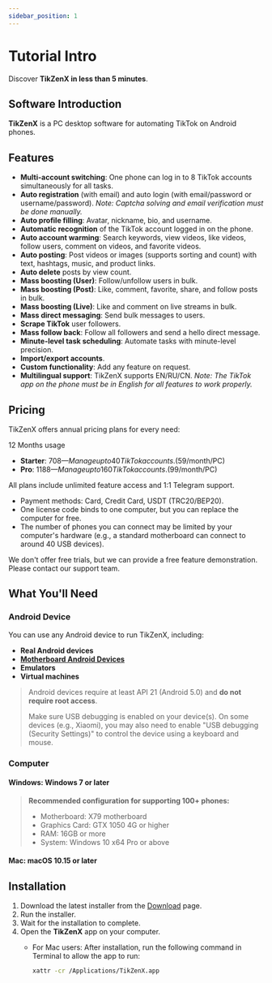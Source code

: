 ```yaml
---
sidebar_position: 1
---
```


# Tutorial Intro

Discover **TikZenX in less than 5 minutes**.

## Software Introduction

**TikZenX** is a PC desktop software for automating TikTok on Android phones.

## Features

- **Multi-account switching**: One phone can log in to 8 TikTok accounts simultaneously for all tasks.
- **Auto registration** (with email) and auto login (with email/password or username/password). *Note: Captcha solving and email verification must be done manually.*
- **Auto profile filling**: Avatar, nickname, bio, and username.
- **Automatic recognition** of the TikTok account logged in on the phone.
- **Auto account warming**: Search keywords, view videos, like videos, follow users, comment on videos, and favorite videos.
- **Auto posting**: Post videos or images (supports sorting and count) with text, hashtags, music, and product links.
- **Auto delete** posts by view count.
- **Mass boosting (User)**: Follow/unfollow users in bulk.
- **Mass boosting (Post)**: Like, comment, favorite, share, and follow posts in bulk.
- **Mass boosting (Live)**: Like and comment on live streams in bulk.
- **Mass direct messaging**: Send bulk messages to users.
- **Scrape TikTok** user followers.
- **Mass follow back**: Follow all followers and send a hello direct message.
- **Minute-level task scheduling**: Automate tasks with minute-level precision.
- **Import/export accounts**.
- **Custom functionality**: Add any feature on request.
- **Multilingual support**: TikZenX supports EN/RU/CN. *Note: The TikTok app on the phone must be in English for all features to work properly.*

## Pricing

TikZenX offers annual pricing plans for every need:

12 Months usage 
- **Starter**: $708 — Manage up to 40 TikTok accounts. ($59/month/PC)
- **Pro**: $1188 — Manage up to 160 TikTok accounts. ($99/month/PC)



All plans include unlimited feature access and 1:1 Telegram support.


- Payment methods: Card, Credit Card, USDT (TRC20/BEP20).
- One license code binds to one computer, but you can replace the computer for free.
- The number of phones you can connect may be limited by your computer's hardware (e.g., a standard motherboard can connect to around 40 USB devices).

We don't offer free trials, but we can provide a free feature demonstration. Please contact our support team.

## What You'll Need

### Android Device

You can use any Android device to run TikZenX, including:

- **Real Android devices**
- **[Motherboard Android Devices](http://t.me/fayelsyahmi)**
- **Emulators**
- **Virtual machines**

> Android devices require at least API 21 (Android 5.0) and **do not require root access**.
>
> Make sure USB debugging is enabled on your device(s).
> On some devices (e.g., Xiaomi), you may also need to enable "USB debugging (Security Settings)" to control the device using a keyboard and mouse.

### Computer

#### Windows: Windows 7 or later

> **Recommended configuration for supporting 100+ phones:**
>
> - Motherboard: X79 motherboard
> - Graphics Card: GTX 1050 4G or higher
> - RAM: 16GB or more
> - System: Windows 10 x64 Pro or above

#### Mac: macOS 10.15 or later

## Installation

1. Download the latest installer from the [Download](https://tikzenx.com/Download) page.
2. Run the installer.
3. Wait for the installation to complete.
4. Open the **TikZenX** app on your computer.
   - For Mac users: After installation, run the following command in Terminal to allow the app to run:

     ```bash
     xattr -cr /Applications/TikZenX.app
     ```
